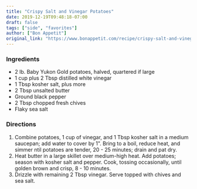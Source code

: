 ```yaml
---
title: "Crispy Salt and Vinegar Potatoes"
date: 2019-12-19T09:48:18-07:00
draft: false
tags: ["side", "favorites"]
author: ["Bon Appetit"]
original_link: "https://www.bonappetit.com/recipe/crispy-salt-and-vinegar-potatoes"
---
```


### Ingredients
- 2 lb. Baby Yukon Gold potatoes, halved, quartered if large
- 1 cup plus 2 Tbsp distilled white vinegar
- 1 Tbsp kosher salt, plus more
- 2 Tbsp unsalted butter
- Ground black pepper
- 2 Tbsp chopped fresh chives
- Flaky sea salt

### Directions
1. Combine potatoes, 1 cup of vinegar, and 1 Tbsp kosher salt in a medium saucepan; add water to cover by 1". Bring to a boil, reduce heat, and simmer ntil potatoes are tender, 20 - 25 minutes; drain and pat dry.
1. Heat butter in a large skillet over medium-high heat. Add potatoes; season with kosher salt and pepper. Cook, tossing occasionally, until golden brown and crisp, 8 - 10 minutes.
1. Drizzle with remaining 2 Tbsp vinegar. Serve topped with chives and sea salt.
